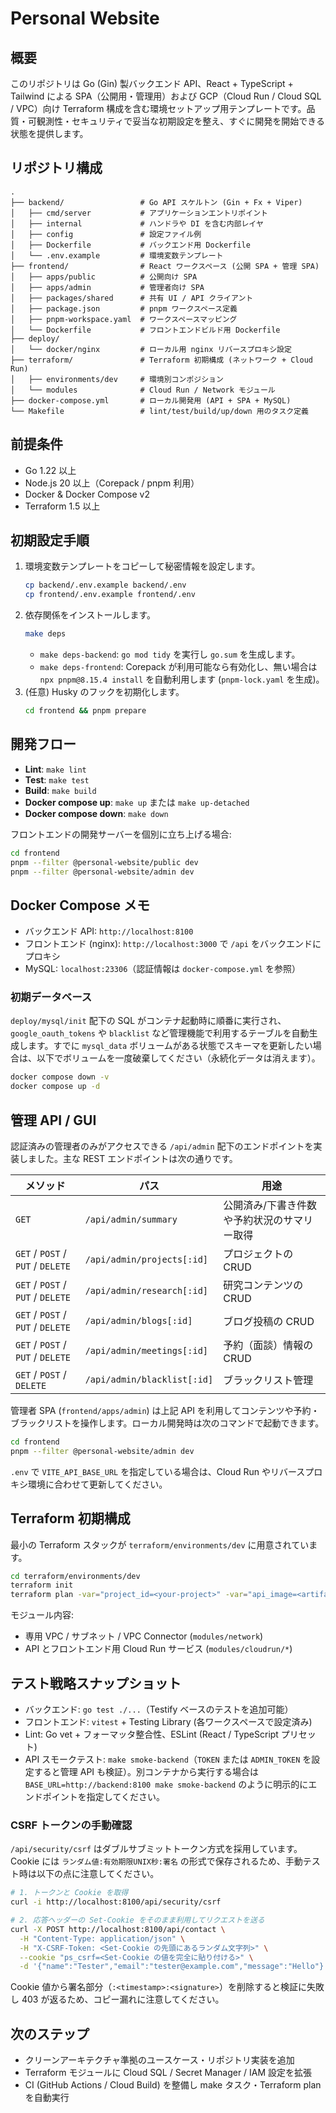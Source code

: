 # Personal Website

## 概要
このリポジトリは Go (Gin) 製バックエンド API、React + TypeScript + Tailwind による SPA（公開用・管理用）および GCP（Cloud Run / Cloud SQL / VPC）向け Terraform 構成を含む環境セットアップ用テンプレートです。品質・可観測性・セキュリティで妥当な初期設定を整え、すぐに開発を開始できる状態を提供します。

## リポジトリ構成
```
.
├── backend/                 # Go API スケルトン (Gin + Fx + Viper)
│   ├── cmd/server           # アプリケーションエントリポイント
│   ├── internal             # ハンドラや DI を含む内部レイヤ
│   ├── config               # 設定ファイル例
│   ├── Dockerfile           # バックエンド用 Dockerfile
│   └── .env.example         # 環境変数テンプレート
├── frontend/                # React ワークスペース (公開 SPA + 管理 SPA)
│   ├── apps/public          # 公開向け SPA
│   ├── apps/admin           # 管理者向け SPA
│   ├── packages/shared      # 共有 UI / API クライアント
│   ├── package.json         # pnpm ワークスペース定義
│   ├── pnpm-workspace.yaml  # ワークスペースマッピング
│   └── Dockerfile           # フロントエンドビルド用 Dockerfile
├── deploy/
│   └── docker/nginx         # ローカル用 nginx リバースプロキシ設定
├── terraform/               # Terraform 初期構成 (ネットワーク + Cloud Run)
│   ├── environments/dev     # 環境別コンポジション
│   └── modules              # Cloud Run / Network モジュール
├── docker-compose.yml       # ローカル開発用 (API + SPA + MySQL)
└── Makefile                 # lint/test/build/up/down 用のタスク定義
```

## 前提条件
- Go 1.22 以上
- Node.js 20 以上（Corepack / pnpm 利用）
- Docker & Docker Compose v2
- Terraform 1.5 以上

## 初期設定手順
1. 環境変数テンプレートをコピーして秘密情報を設定します。
   ```bash
   cp backend/.env.example backend/.env
   cp frontend/.env.example frontend/.env
   ```
2. 依存関係をインストールします。
   ```bash
   make deps
   ```
   - `make deps-backend`: `go mod tidy` を実行し `go.sum` を生成します。
   - `make deps-frontend`: Corepack が利用可能なら有効化し、無い場合は `npx pnpm@8.15.4 install` を自動利用します (`pnpm-lock.yaml` を生成)。
3. (任意) Husky のフックを初期化します。
   ```bash
   cd frontend && pnpm prepare
   ```

## 開発フロー
- **Lint**: `make lint`
- **Test**: `make test`
- **Build**: `make build`
- **Docker compose up**: `make up` または `make up-detached`
- **Docker compose down**: `make down`

フロントエンドの開発サーバーを個別に立ち上げる場合:
```bash
cd frontend
pnpm --filter @personal-website/public dev
pnpm --filter @personal-website/admin dev
```

## Docker Compose メモ
- バックエンド API: `http://localhost:8100`
- フロントエンド (nginx): `http://localhost:3000` で `/api` をバックエンドにプロキシ
- MySQL: `localhost:23306`（認証情報は `docker-compose.yml` を参照）

### 初期データベース
`deploy/mysql/init` 配下の SQL がコンテナ起動時に順番に実行され、`google_oauth_tokens` や `blacklist` など管理機能で利用するテーブルを自動生成します。すでに `mysql_data` ボリュームがある状態でスキーマを更新したい場合は、以下でボリュームを一度破棄してください（永続化データは消えます）。

```bash
docker compose down -v
docker compose up -d
```

## 管理 API / GUI

認証済みの管理者のみがアクセスできる `/api/admin` 配下のエンドポイントを実装しました。主な REST エンドポイントは次の通りです。

| メソッド | パス | 用途 |
| --- | --- | --- |
| `GET` | `/api/admin/summary` | 公開済み/下書き件数や予約状況のサマリー取得 |
| `GET` / `POST` / `PUT` / `DELETE` | `/api/admin/projects[:id]` | プロジェクトの CRUD |
| `GET` / `POST` / `PUT` / `DELETE` | `/api/admin/research[:id]` | 研究コンテンツの CRUD |
| `GET` / `POST` / `PUT` / `DELETE` | `/api/admin/blogs[:id]` | ブログ投稿の CRUD |
| `GET` / `POST` / `PUT` / `DELETE` | `/api/admin/meetings[:id]` | 予約（面談）情報の CRUD |
| `GET` / `POST` / `DELETE` | `/api/admin/blacklist[:id]` | ブラックリスト管理 |

管理者 SPA (`frontend/apps/admin`) は上記 API を利用してコンテンツや予約・ブラックリストを操作します。ローカル開発時は次のコマンドで起動できます。

```bash
cd frontend
pnpm --filter @personal-website/admin dev
```

`.env` で `VITE_API_BASE_URL` を指定している場合は、Cloud Run やリバースプロキシ環境に合わせて更新してください。

## Terraform 初期構成
最小の Terraform スタックが `terraform/environments/dev` に用意されています。
```bash
cd terraform/environments/dev
terraform init
terraform plan -var="project_id=<your-project>" -var="api_image=<artifact-registry-image>" -var="frontend_image=<artifact-registry-image>"
```
モジュール内容:
- 専用 VPC / サブネット / VPC Connector (`modules/network`)
- API とフロントエンド用 Cloud Run サービス (`modules/cloudrun/*`)

## テスト戦略スナップショット
- バックエンド: `go test ./...`（Testify ベースのテストを追加可能）
- フロントエンド: `vitest` + Testing Library (各ワークスペースで設定済み)
- Lint: Go vet + フォーマッタ整合性、ESLint (React / TypeScript プリセット)
- API スモークテスト: `make smoke-backend`（`TOKEN` または `ADMIN_TOKEN` を設定すると管理 API も検証）。別コンテナから実行する場合は `BASE_URL=http://backend:8100 make smoke-backend` のように明示的にエンドポイントを指定してください。

### CSRF トークンの手動確認
`/api/security/csrf` はダブルサブミットトークン方式を採用しています。Cookie には `ランダム値:有効期限UNIX秒:署名` の形式で保存されるため、手動テスト時は以下の点に注意してください。

```bash
# 1. トークンと Cookie を取得
curl -i http://localhost:8100/api/security/csrf

# 2. 応答ヘッダーの Set-Cookie をそのまま利用してリクエストを送る
curl -X POST http://localhost:8100/api/contact \
  -H "Content-Type: application/json" \
  -H "X-CSRF-Token: <Set-Cookie の先頭にあるランダム文字列>" \
  --cookie "ps_csrf=<Set-Cookie の値を完全に貼り付ける>" \
  -d '{"name":"Tester","email":"tester@example.com","message":"Hello"}'
```

Cookie 値から署名部分（`:<timestamp>:<signature>`）を削除すると検証に失敗し 403 が返るため、コピー漏れに注意してください。

## 次のステップ
- クリーンアーキテクチャ準拠のユースケース・リポジトリ実装を追加
- Terraform モジュールに Cloud SQL / Secret Manager / IAM 設定を拡張
- CI (GitHub Actions / Cloud Build) を整備し make タスク・Terraform plan を自動実行
